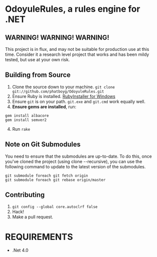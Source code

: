 OdoyuleRules, a rules engine for .NET
=====================================

## WARNING! WARNING! WARNING!

This project is in flux, and may not be suitable for production use at this time. 
Consider it a research level project that works and has been mildy tested, but
use at your own risk.


## Building from Source

 1. Clone the source down to your machine.
   `git clone git://github.com/phatboyg/OdoyuleRules.git`
 1. Ensure Ruby is installed. [RubyInstaller for Windows](http://rubyinstaller.org/)
 1. Ensure `git` is on your path. `git.exe` and `git.cmd` work equally well.
 1. **Ensure gems are installed**, run:

```
gem install albacore
gem install semver2
```

4. Run `rake`

## Note on Git Submodules

You need to ensure that the submodules are up-to-date. To do this, once you've cloned
the project (using clone --recursive), you can use the following command to update
to the latest version of the submodules.

```
git submodule foreach git fetch origin
git submodule foreach git rebase origin/master
```

## Contributing

 1. `git config --global core.autoclrf false`
 1. Hack!
 1. Make a pull request.

# REQUIREMENTS
* .Net 4.0
